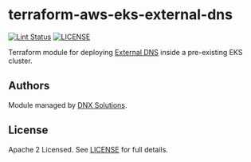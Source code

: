 # terraform-aws-eks-external-dns

[![Lint Status](https://github.com/DNXLabs/terraform-aws-eks-external-dns/workflows/Lint/badge.svg)](https://github.com/DNXLabs/terraform-aws-eks-external-dns/actions)
[![LICENSE](https://img.shields.io/github/license/DNXLabs/terraform-aws-eks-external-dns)](https://github.com/DNXLabs/terraform-aws-eks-external-dns/blob/master/LICENSE)

Terraform module for deploying [External DNS](https://github.com/kubernetes-sigs/external-dns) inside a pre-existing EKS cluster.

<!--- BEGIN_TF_DOCS --->


<!--- END_TF_DOCS --->

## Authors

Module managed by [DNX Solutions](https://github.com/DNXLabs).

## License

Apache 2 Licensed. See [LICENSE](https://github.com/DNXLabs/terraform-aws-eks-external-dns/blob/master/LICENSE) for full details.